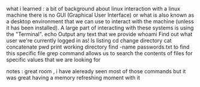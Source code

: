 what i learned : 
a bit of background about linux
interaction with a linux machine
there is no GUI (Graphical User Interface) or what is also known as a desktop environment that we can use to interact with the machine (unless it has been installed).
A large part of interacting with these systems is using the "Terminal".
echo	Output any text that we provide
whoami	Find out what user we're currently logged in as!
ls	listing
cd	change directory
cat	concatenate
pwd	print working directory
find -name passwords.txt to find this specific file
grep command allows us to search the contents of files for specific values that we are looking for

notes :
great room , i have aleready seen most of those commands but it was great having a memory refreshing moment with it 
